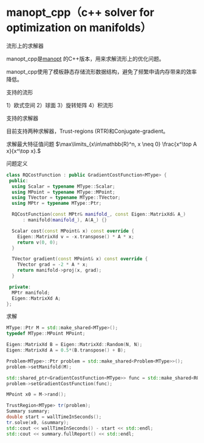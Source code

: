 # manopt_cpp（c++ solver for optimization on manifolds）

流形上的求解器

manopt_cpp是[manopt](https://www.manopt.org/) 的C++版本，用来求解流形上的优化问题。

manopt_cpp使用了模板静态存储流形数据结构，避免了频繁申请内存带来的效率降低。


支持的流形

1）欧式空间
2）球面
3）旋转矩阵
4）积流形

支持的求解器

目前支持两种求解器，Trust-regions (RTR)和Conjugate-gradient。


求解最大特征值问题 $\max\limits_{x\in\mathbb{R}^n, x \neq 0} \frac{x^\top A x}{x^\top x}.$

问题定义

```c++
class RQCostFunction : public GradientCostFunction<MType> {
 public:
  using Scalar = typename MType::Scalar;
  using MPoint = typename MType::MPoint;
  using TVector = typename MType::TVector;
  using MPtr = typename MType::Ptr;

  RQCostFunction(const MPtr& manifold_, const Eigen::MatrixXd& A_)
      : manifold(manifold_), A(A_) {}

  Scalar cost(const MPoint& x) const override {
    Eigen::MatrixXd v = -x.transpose() * A * x;
    return v(0, 0);
  }

  TVector gradient(const MPoint& x) const override {
    TVector grad = -2 * A * x;
    return manifold->proj(x, grad);
  }

 private:
  MPtr manifold;
  Eigen::MatrixXd A;
};
```

求解
```c++
MType::Ptr M = std::make_shared<MType>();
typedef MType::MPoint MPoint;

Eigen::MatrixXd B = Eigen::MatrixXd::Random(N, N);
Eigen::MatrixXd A = 0.5*(B.transpose() + B);

Problem<MType>::Ptr problem = std::make_shared<Problem<MType>>();
problem->setManifold(M);

std::shared_ptr<GradientCostFunction<MType>> func = std::make_shared<RQCostFunction>(M, A);
problem->setGradientCostFunction(func);

MPoint x0 = M->rand();

TrustRegion<MType> tr(problem);
Summary summary;
double start = wallTimeInSeconds();
tr.solve(x0, &summary);
std::cout << wallTimeInSeconds() - start << std::endl;
std::cout << summary.fullReport() << std::endl;
```
